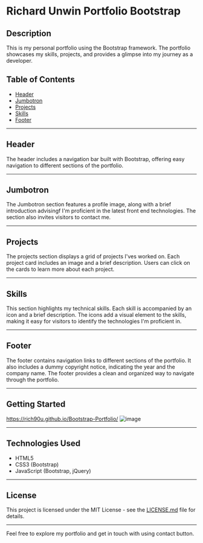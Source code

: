 # Richard Unwin Portfolio Bootstrap

## Description

This is my personal portfolio using the Bootstrap framework. The portfolio showcases my skills, projects, and provides a glimpse into my journey as a developer.

## Table of Contents

- [Header](#header)
- [Jumbotron](#jumbotron)
- [Projects](#projects)
- [Skills](#skills)
- [Footer](#footer)

---

## Header

The header includes a navigation bar built with Bootstrap, offering easy navigation to different sections of the portfolio. 

---

## Jumbotron

The Jumbotron section features a profile image, along with a brief introduction advisingf I'm proficient in the latest front end technologies. The section also invites visitors to contact me.

---

## Projects

The projects section displays a grid of projects I'ves worked on. Each project card includes an image and a brief description. Users can click on the cards to learn more about each project.

---

## Skills

This section highlights my technical skills. Each skill is accompanied by an icon and a brief description. The icons add a visual element to the skills, making it easy for visitors to identify the technologies I'm proficient in.

---

## Footer

The footer contains navigation links to different sections of the portfolio. It also includes a dummy copyright notice, indicating the year and the company name. The footer provides a clean and organized way to navigate through the portfolio.

---

## Getting Started
https://rich90u.github.io/Bootstrap-Portfolio/
![image](https://github.com/Rich90U/Bootstrap-Portfolio/assets/147627031/5458c08e-be41-403d-ba5f-9708267acd64)


---

## Technologies Used

- HTML5
- CSS3 (Bootstrap)
- JavaScript (Bootstrap, jQuery)

---

## License

This project is licensed under the MIT License - see the [LICENSE.md](LICENSE.md) file for details.

---

Feel free to explore my portfolio and get in touch with using contact button. 

